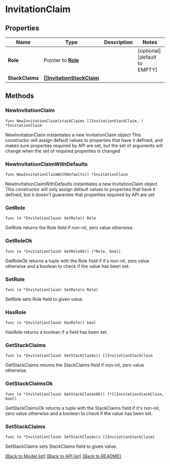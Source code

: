 # InvitationClaim

## Properties

Name | Type | Description | Notes
------------ | ------------- | ------------- | -------------
**Role** | Pointer to [**Role**](Role.md) |  | [optional] [default to EMPTY]
**StackClaims** | [**[]InvitationStackClaim**](InvitationStackClaim.md) |  | 

## Methods

### NewInvitationClaim

`func NewInvitationClaim(stackClaims []InvitationStackClaim, ) *InvitationClaim`

NewInvitationClaim instantiates a new InvitationClaim object
This constructor will assign default values to properties that have it defined,
and makes sure properties required by API are set, but the set of arguments
will change when the set of required properties is changed

### NewInvitationClaimWithDefaults

`func NewInvitationClaimWithDefaults() *InvitationClaim`

NewInvitationClaimWithDefaults instantiates a new InvitationClaim object
This constructor will only assign default values to properties that have it defined,
but it doesn't guarantee that properties required by API are set

### GetRole

`func (o *InvitationClaim) GetRole() Role`

GetRole returns the Role field if non-nil, zero value otherwise.

### GetRoleOk

`func (o *InvitationClaim) GetRoleOk() (*Role, bool)`

GetRoleOk returns a tuple with the Role field if it's non-nil, zero value otherwise
and a boolean to check if the value has been set.

### SetRole

`func (o *InvitationClaim) SetRole(v Role)`

SetRole sets Role field to given value.

### HasRole

`func (o *InvitationClaim) HasRole() bool`

HasRole returns a boolean if a field has been set.

### GetStackClaims

`func (o *InvitationClaim) GetStackClaims() []InvitationStackClaim`

GetStackClaims returns the StackClaims field if non-nil, zero value otherwise.

### GetStackClaimsOk

`func (o *InvitationClaim) GetStackClaimsOk() (*[]InvitationStackClaim, bool)`

GetStackClaimsOk returns a tuple with the StackClaims field if it's non-nil, zero value otherwise
and a boolean to check if the value has been set.

### SetStackClaims

`func (o *InvitationClaim) SetStackClaims(v []InvitationStackClaim)`

SetStackClaims sets StackClaims field to given value.



[[Back to Model list]](../README.md#documentation-for-models) [[Back to API list]](../README.md#documentation-for-api-endpoints) [[Back to README]](../README.md)


